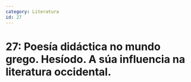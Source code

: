 ```yaml
---
category: Literatura
id: 27
---
```


# 27: Poesía didáctica no mundo grego. Hesíodo. A súa influencia na literatura occidental.
